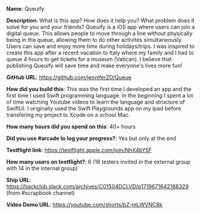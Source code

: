 **Name**: Queuify

**Description**: What is this app? How does it help you? What problem does it solve for you and your friends?
Queuify is a iOS app where users can join a digital queue. This allows people to move through a line without 
physically being in the queue, allowing them to do other activites simultaneously. Users can save and enjoy 
more time during holidays/trips. I was inspired to create this app after a recent vacation to Italy where my 
family and I had to queue 4 hours to get tickets for a museum (Vatican). I believe that publishing Queuify will 
save time and make everyone's lives more fun! 


**GitHub URL**: https://github.com/jenniferZO/Queue

**How did you build this**:
This was the first time I developed an app and the first time I used Swift programming language. In the
beginning I spent a lot of time watching Youtube videos to learn the language and structure of SwiftUI. 
I originally used the Swift Playgrounds app on my ipad before transfering my project to Xcode on a school Mac. 

**How many hours did you spend on this**: 40+ hours 

**Did you use #arcade to log your progress?**: Yes but only at the end

**Testflight link**: https://testflight.apple.com/join/NhX4bY5F 

**How many users on testflight?**: 6 (16 testers invited in the external group with 14 in the internal group) 

**Ship URL**: https://hackclub.slack.com/archives/C01504DCLVD/p1719671642188329 (from #scrapbook channel) 

**Video Demo URL**: https://youtube.com/shorts/bZ-mLWVNC8k  
